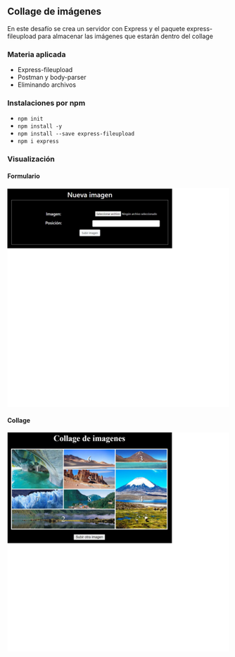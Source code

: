 ## Collage de imágenes

En este desafío se crea un servidor con Express y el paquete express-fileupload para almacenar las imágenes que estarán dentro del collage


### Materia aplicada

- Express-fileupload
- Postman y body-parser
- Eliminando archivos

### Instalaciones por npm
- `npm init`
- `npm install -y`
- `npm install --save express-fileupload`
- `npm i express`

### Visualización
#### Formulario
![](https://github.com/aleyire/collage-fotos/blob/main/public/img/form.png)

#### Collage
![](https://github.com/aleyire/collage-fotos/blob/main/public/img/collage.png)
